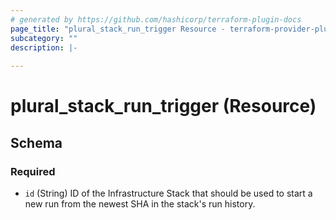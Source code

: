 ```yaml
---
# generated by https://github.com/hashicorp/terraform-plugin-docs
page_title: "plural_stack_run_trigger Resource - terraform-provider-plural"
subcategory: ""
description: |-
  
---
```


# plural_stack_run_trigger (Resource)





<!-- schema generated by tfplugindocs -->
## Schema

### Required

- `id` (String) ID of the Infrastructure Stack that should be used to start a new run from the newest SHA in the stack's run history.
